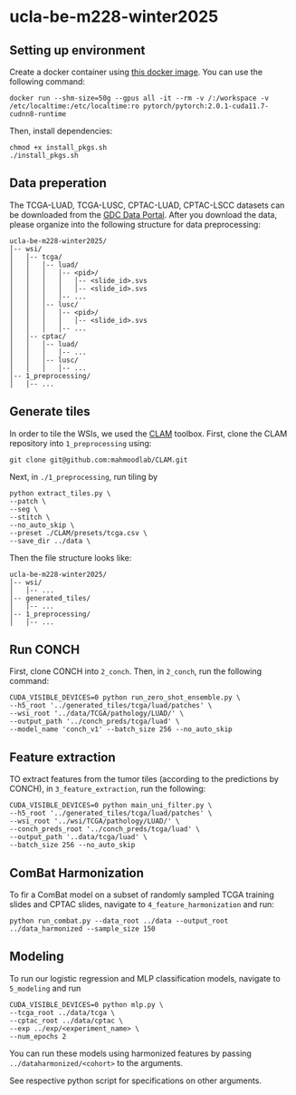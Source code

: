 # ucla-be-m228-winter2025

## Setting up environment 

Create a docker container using [this docker image](https://hub.docker.com/layers/pytorch/pytorch/2.0.1-cuda11.7-cudnn8-devel/images/sha256-4f66166dd757752a6a6a9284686b4078e92337cd9d12d2e14d2d46274dfa9048). You can use the following command: 

```
docker run --shm-size=50g --gpus all -it --rm -v /:/workspace -v /etc/localtime:/etc/localtime:ro pytorch/pytorch:2.0.1-cuda11.7-cudnn8-runtime 
```

Then, install dependencies: 
```
chmod +x install_pkgs.sh 
./install_pkgs.sh
```

## Data preperation 

The TCGA-LUAD, TCGA-LUSC, CPTAC-LUAD, CPTAC-LSCC datasets can be downloaded from the [GDC Data Portal](https://portal.gdc.cancer.gov/). After you download the data, please organize into the following structure for data preprocessing: 
```
ucla-be-m228-winter2025/
│-- wsi/
│   │-- tcga/
│   │   │-- luad/
│   │   │   │-- <pid>/
│   │   │   │   │-- <slide_id>.svs
│   │   │   │   │-- <slide_id>.svs
│   │   │   │-- ...
│   │   │-- lusc/
│   │   │   │-- <pid>/
│   │   │   │   │-- <slide_id>.svs
│   │   │   │-- ...
│   │-- cptac/
│   │   │-- luad/
│   │   │   │-- ...
│   │   │-- lusc/
│   │   │   │-- ...
│-- 1_preprocessing/
│   │-- ...
```

## Generate tiles  

In order to tile the WSIs, we used the [CLAM](https://github.com/mahmoodlab/CLAM) toolbox. First, clone the CLAM repository into `1_preprocessing` using: 
```
git clone git@github.com:mahmoodlab/CLAM.git
```

Next, in `./1_preprocessing`, run tiling by
```
python extract_tiles.py \
--patch \
--seg \
--stitch \
--no_auto_skip \
--preset ./CLAM/presets/tcga.csv \
--save_dir ../data \
```
Then the file structure looks like: 
```
ucla-be-m228-winter2025/
│-- wsi/
│   │-- ...
│-- generated_tiles/
│   │-- ...
│-- 1_preprocessing/
│   │-- ...
```

## Run CONCH 
First, clone CONCH into `2_conch`. Then, in `2_conch`, run the following command: 
```
CUDA_VISIBLE_DEVICES=0 python run_zero_shot_ensemble.py \
--h5_root '../generated_tiles/tcga/luad/patches' \
--wsi_root '../data/TCGA/pathology/LUAD/' \
--output_path '../conch_preds/tcga/luad' \
--model_name 'conch_v1' --batch_size 256 --no_auto_skip
```

## Feature extraction 
TO extract features from the tumor tiles (according to the predictions by CONCH), in `3_feature_extraction`, run the following: 
```
CUDA_VISIBLE_DEVICES=0 python main_uni_filter.py \
--h5_root '../generated_tiles/tcga/luad/patches' \
--wsi_root '../wsi/TCGA/pathology/LUAD/' \
--conch_preds_root '../conch_preds/tcga/luad' \
--output_path '..data/tcga/luad' \
--batch_size 256 --no_auto_skip
```

## ComBat Harmonization 
To fir a ComBat model on a subset of randomly sampled TCGA training slides and CPTAC slides, navigate to `4_feature_harmonization` and run: 
```
python run_combat.py --data_root ../data --output_root ../data_harmonized --sample_size 150
```

## Modeling 
To run our logistic regression and MLP classification models, navigate to `5_modeling` and run 
```
CUDA_VISIBLE_DEVICES=0 python mlp.py \
--tcga_root ../data/tcga \
--cptac_root ../data/cptac \
--exp ../exp/<experiment_name> \
--num_epochs 2 
```
You can run these models using harmonized features by passing `../dataharmonized/<cohort>` to the arguments. 

See respective python script for specifications on other arguments. 
